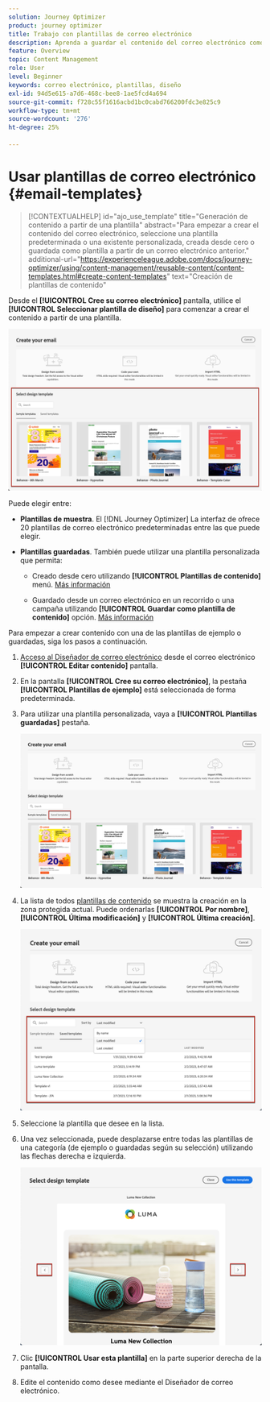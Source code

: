 ```yaml
---
solution: Journey Optimizer
product: journey optimizer
title: Trabajo con plantillas de correo electrónico
description: Aprenda a guardar el contenido del correo electrónico como plantilla y a reutilizarlo en Journey Optimizer
feature: Overview
topic: Content Management
role: User
level: Beginner
keywords: correo electrónico, plantillas, diseño
exl-id: 94d5e615-a7d6-468c-bee8-1ae5fcd4a694
source-git-commit: f728c55f1616acbd1bc0cabd766200fdc3e825c9
workflow-type: tm+mt
source-wordcount: '276'
ht-degree: 25%

---
```


# Usar plantillas de correo electrónico {#email-templates}

>[!CONTEXTUALHELP]
>id="ajo_use_template"
>title="Generación de contenido a partir de una plantilla"
>abstract="Para empezar a crear el contenido del correo electrónico, seleccione una plantilla predeterminada o una existente personalizada, creada desde cero o guardada como plantilla a partir de un correo electrónico anterior."
>additional-url="https://experienceleague.adobe.com/docs/journey-optimizer/using/content-management/reusable-content/content-templates.html#create-content-templates" text="Creación de plantillas de contenido"

Desde el **[!UICONTROL Cree su correo electrónico]** pantalla, utilice el **[!UICONTROL Seleccionar plantilla de diseño]** para comenzar a crear el contenido a partir de una plantilla.

![](assets/email_designer-templates.png)

Puede elegir entre:

* **Plantillas de muestra**. El [!DNL Journey Optimizer] La interfaz de ofrece 20 plantillas de correo electrónico predeterminadas entre las que puede elegir.

* **Plantillas guardadas**. También puede utilizar una plantilla personalizada que permita:

   * Creado desde cero utilizando **[!UICONTROL Plantillas de contenido]** menú. [Más información](../content-management/content-templates.md#create-template-from-scratch)

   * Guardado desde un correo electrónico en un recorrido o una campaña utilizando **[!UICONTROL Guardar como plantilla de contenido]** opción. [Más información](../content-management/content-templates.md#save-as-template)

Para empezar a crear contenido con una de las plantillas de ejemplo o guardadas, siga los pasos a continuación.

1. [Acceso al Diseñador de correo electrónico](get-started-email-design.md) desde el correo electrónico **[!UICONTROL Editar contenido]** pantalla.

1. En la pantalla **[!UICONTROL Cree su correo electrónico]**, la pestaña **[!UICONTROL Plantillas de ejemplo]** está seleccionada de forma predeterminada.

1. Para utilizar una plantilla personalizada, vaya a **[!UICONTROL Plantillas guardadas]** pestaña.

   ![](assets/email_designer-saved-templates-tab.png)

1. La lista de todos [plantillas de contenido](../content-management/content-templates.md#create-content-templates) se muestra la creación en la zona protegida actual. Puede ordenarlas **[!UICONTROL Por nombre]**, **[!UICONTROL Última modificación]** y **[!UICONTROL Última creación]**.

   ![](assets/email_designer-saved-templates-filter.png)

1. Seleccione la plantilla que desee en la lista.

1. Una vez seleccionada, puede desplazarse entre todas las plantillas de una categoría (de ejemplo o guardadas según su selección) utilizando las flechas derecha e izquierda.

   ![](assets/email_designer-saved-templates-navigate.png)

1. Clic **[!UICONTROL Usar esta plantilla]** en la parte superior derecha de la pantalla.

1. Edite el contenido como desee mediante el Diseñador de correo electrónico.
